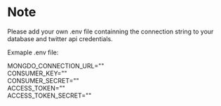 # Note

Please add your own .env file containning the connection string to your database and twitter api credentials. 

Exmaple .env file:

  MONGDO_CONNECTION_URL=""<br/>
  CONSUMER_KEY=""<br/>
  CONSUMER_SECRET=""<br/>
  ACCESS_TOKEN=""<br/>
  ACCESS_TOKEN_SECRET=""<br/>
